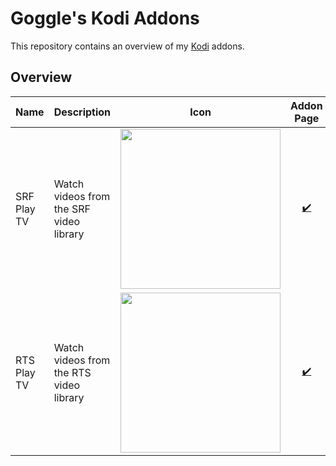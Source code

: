 # Goggle's Kodi Addons
This repository contains an overview of my [Kodi](https://kodi.tv) addons.

## Overview
Name | Description | Icon | Addon Page | Forum | Development Repository
---- | ----------- | ---- | :--------: | :---: | :--------------------:
SRF Play TV | Watch videos from the SRF video library | <img src="https://github.com/goggle/plugin.video.srfplaytv/raw/master/resources/icon.png" width="256"> | [:heavy_check_mark:](https://kodi.tv/addon/plugins-video-add-ons/srf-play-tv) | [:heavy_check_mark:](https://forum.kodi.tv/showthread.php?tid=331129) | [:heavy_check_mark:](https://github.com/goggle/plugin.video.srfplaytv)
RTS Play TV | Watch videos from the RTS video library | <img src="https://raw.githubusercontent.com/goggle/plugin.video.rtsplaytv/master/resources/icon.png" width="256"> | [:heavy_check_mark:](https://kodi.tv/addon/plugins-video-add-ons/rts-play-tv) | [:heavy_check_mark:](https://forum.kodi.tv/showthread.php?tid=336266) | [:heavy_check_mark:](https://github.com/goggle/plugin.video.rtsplaytv)
